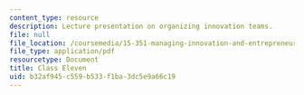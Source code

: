 ```yaml
---
content_type: resource
description: Lecture presentation on organizing innovation teams.
file: null
file_location: /coursemedia/15-351-managing-innovation-and-entrepreneurship-spring-2008/b32af945c559b533f1ba3dc5e9a66c19_10_lec.pdf
file_type: application/pdf
resourcetype: Document
title: Class Eleven
uid: b32af945-c559-b533-f1ba-3dc5e9a66c19
---
```

